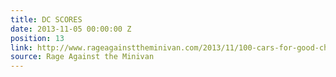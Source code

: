 ```yaml
---
title: DC SCORES
date: 2013-11-05 00:00:00 Z
position: 13
link: http://www.rageagainsttheminivan.com/2013/11/100-cars-for-good-charity-highlight-dc.html
source: Rage Against the Minivan
---
```



